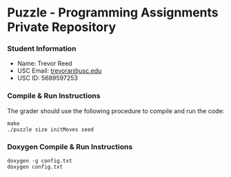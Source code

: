 # Puzzle - Programming Assignments Private Repository
### Student Information
  + Name: Trevor Reed
  + USC Email: trevorar@usc.edu
  + USC ID: 5689597253

### Compile & Run Instructions
The grader should use the following procedure to compile and run the code:
```shell
make
./puzzle size initMoves seed
```

### Doxygen Compile & Run Instructions
```shell
doxygen -g config.txt
doxygen config.txt
```
